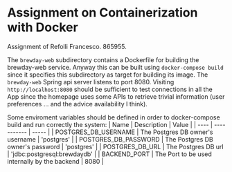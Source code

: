 # Assignment on Containerization with Docker

Assignment of Refolli Francesco. 865955.

The `brewday-web` subdirectory contains a Dockerfile for building the brewday-web service.
Anyway this can be built using `docker-compose build` since it specifies this subdirectory as target for building its image.
The `brewday-web` Spring api server listens to port 8080.
Visiting `http://localhost:8080` should be sufficient to test connections in all the App since the homepage uses some APIs to retrieve trivial information (user preferences ... and the advice availability I think).

Some enviroment variables should be defined in order to docker-compose build and run correctly the system:
| Name | Description | Value |
| ---- | ----------- | ----- |
| POSTGRES_DB_USERNAME | The Postgres DB owner's username | 'postgres' |
| POSTGRES_DB_PASSWORD | The Postgres DB owner's password | 'postgres' |
| POSTGRES_DB_URL | The Postgres DB url | 'jdbc:postgresql:brewdaydb' |
| BACKEND_PORT | The Port to be used internally by the backend | 8080 |
